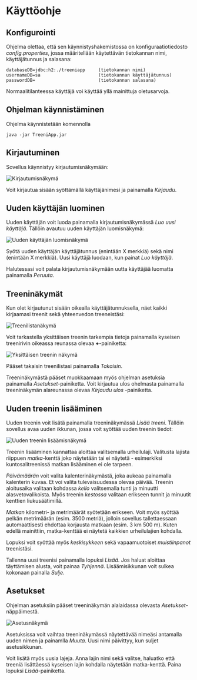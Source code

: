 # Käyttöohje

## Konfigurointi

Ohjelma olettaa, että sen käynnistyshakemistossa on konfiguraatiotiedosto _config.properties_, jossa määritellään käytettävän tietokannan nimi, käyttäjätunnus ja salasana:

```
databaseDB=jdbc:h2:./treeniapp     (tietokannan nimi)
usernameDB=sa                      (tietokannan käyttäjätunnus)
passwordDB=                        (tietokannan salasana)
```

Normaalitilanteessa käyttäjä voi käyttää yllä mainittuja oletusarvoja.

## Ohjelman käynnistäminen

Ohjelma käynnistetään komennolla

```
java -jar TreeniApp.jar
```

## Kirjautuminen

Sovellus käynnistyy kirjautumisnäkymään:

![Kirjautumisnäkymä](https://github.com/teemuoksanen/ot-harjoitustyo/blob/master/dokumentaatio/kuvat/ohje-kirjautuminen.png)

Voit kirjautua sisään syöttämällä käyttäjänimesi ja painamalla _Kirjaudu_.

## Uuden käyttäjän luominen

Uuden käyttäjän voit luoda painamalla kirjautumisnäkymässä _Luo uusi käyttäjä_. Tällöin avautuu uuden käyttäjän luomisnäkymä:

![Uuden käyttäjän luomisnäkymä](https://github.com/teemuoksanen/ot-harjoitustyo/blob/master/dokumentaatio/kuvat/ohje-uusikayttaja.png)

Syötä uuden käyttäjän käyttäjätunnus (enintään X merkkiä) sekä nimi (enintään X merkkiä). Uusi käyttäjä luodaan, kun painat _Luo käyttäjä_.

Halutessasi voit palata kirjautumisnäkymään uutta käyttäjää luomatta painamalla _Peruuta_.

## Treeninäkymät

Kun olet kirjautunut sisään oikealla käyttäjätunnuksella, näet kaikki kirjaamasi treenit sekä yhteenvedon treeneistäsi:

![Treenilistanäkymä](https://github.com/teemuoksanen/ot-harjoitustyo/blob/master/dokumentaatio/kuvat/ohje-treenilista.png)

Voit tarkastella yksittäisen treenin tarkempia tietoja painamalla kyseisen treenirivin oikeassa reunassa olevaa **+**-painiketta:

![Yksittäisen treenin näkymä](https://github.com/teemuoksanen/ot-harjoitustyo/blob/master/dokumentaatio/kuvat/ohje-treeni.png)

Pääset takaisin treenilistasi painamalla _Takaisin_.

Treeninäkymästä pääset muokkaamaan myös ohjelman asetuksia painamalla _Asetukset_-painiketta. Voit kirjautua ulos ohelmasta painamalla treeninäkymän alareunassa olevaa _Kirjaudu ulos_ -painiketta.

## Uuden treenin lisääminen

Uuden treenin voit lisätä painamalla treeninäkymässä _Lisää treeni_. Tällöin sovellus avaa uuden ikkunan, jossa voit syöttää uuden treenin tiedot:

![Uuden treenin lisäämisnäkymä](https://github.com/teemuoksanen/ot-harjoitustyo/blob/master/dokumentaatio/kuvat/ohje-lisaatreeni.png)

Treenin lisääminen kannattaa aloittaa valitsemalla urheilulaji. Valitusta lajista riippuen _matka_-kenttä joko näytetään tai ei näytetä - esimerkiksi kuntosalitreenissä matkan lisääminen ei ole tarpeen.

_Päivämäärän_ voit valita kalenterinäkymästä, joka aukeaa painamalla kalenterin kuvaa. Et voi valita tulevaisuudessa olevaa päivää. Treenin aloitusaika valitaan kohdassa _kello_ valitsemalla tunti ja minuutti alasvetovalikoista. Myös treenin _kestossa_ valitaan erikseen tunnit ja minuutit kenttien liukusäätimillä.

_Matkan_ kilometri- ja metrimäärät syötetään erikseen. Voit myös syöttää pelkän metrimäärän (esim. 3500 metriä), jolloin sovellus tallettaessaan automaattisesti ehdottaa korjausta matkaan (esim. 3 km 500 m). Kuten edellä mainittiin, matka-kenttää ei näytetä kaikkien urheilulajien kohdalla.

Lopuksi voit syöttää myös _keskisykkeen_ sekä vapaamuotoiset _muistiinpanot_ treenistäsi.

Tallenna uusi treenisi painamalla lopuksi _Lisää_. Jos haluat aloittaa täyttämisen alusta, voit painaa _Tyhjennä_. Lisäämisikkunan voit sulkea kokonaan painalla _Sulje_.

## Asetukset

Ohjelman asetuksiin pääset treeninäkymän alalaidassa olevasta _Asetukset_-näppäimestä.

![Asetusnäkymä](https://github.com/teemuoksanen/ot-harjoitustyo/blob/master/dokumentaatio/kuvat/ohje-asetukset.png)

Asetuksissa voit vaihtaa treeninäkymässä näytettävää nimeäsi antamalla uuden nimen ja painamlla _Muuta_. Uusi nimi päivittyy, kun suljet asetusikkunan.

Voit lisätä myös uusia lajeja. Anna lajin nimi sekä valitse, haluatko että treeniä lisättäessä kyseisen lajin kohdalla näytetään matka-kenttä. Paina lopuksi _Lisää_-painiketta.
